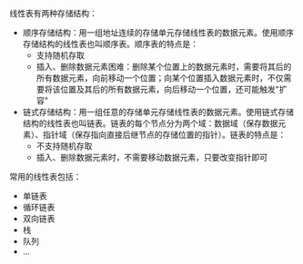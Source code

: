 线性表有两种存储结构：

* 顺序存储结构：用一组地址连续的存储单元存储线性表的数据元素。使用顺序存储结构的线性表也叫顺序表。顺序表的特点是：
  * 支持随机存取
  * 插入、删除数据元素困难：删除某个位置上的数据元素时，需要将其后的所有数据元素，向前移动一个位置；向某个位置插入数据元素时，不仅需要将该位置及其后的所有数据元素，向后移动一个位置，还可能触发"扩容"
* 链式存储结构：用一组任意的存储单元存储线性表的数据元素。使用链式存储结构的线性表也叫链表。链表的每个节点分为两个域：数据域（保存数据元素）、指针域（保存指向直接后继节点的存储位置的指针）。链表的特点是：
  * 不支持随机存取
  * 插入、删除数据元素时，不需要移动数据元素，只要改变指针即可

常用的线性表包括：

* 单链表
* 循环链表
* 双向链表
* 栈
* 队列
* ...
